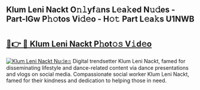 ## Klum Leni Nackt O𝚗𝚕yf𝚊ns L𝚎a𝚔ed N𝚞𝚍es - Part-lGw P𝚑𝚘tos Vi𝚍𝚎o - H𝚘𝚝 Part L𝚎a𝚔s U1NWB

# <h2><a href="http://kf3ycp.oniu.top/?m=Klum+Leni+Nackt">🔗👉 🔴 Klum Leni Nackt P𝚑ot𝚘𝚜 V𝚒d𝚎o</a></h2>

[![Klum Leni Nackt Nu𝚍e𝚜](https://i.imgur.com/0qMVB7G.gif)](http://kf3ycp.oniu.top/?m=Klum+Leni+Nackt)
Digital trendsetter Klum Leni Nackt, famed for disseminating lifestyle and dance-related content via dance presentations and vlogs on social media. Compassionate social worker Klum Leni Nackt, famed for their kindness and dedication to helping those in need.  
